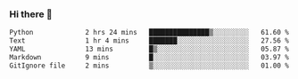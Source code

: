 ### Hi there 👋

<!--START_SECTION:waka-->

```txt
Python             2 hrs 24 mins   ███████████████▒░░░░░░░░░   61.60 %
Text               1 hr 4 mins     ███████░░░░░░░░░░░░░░░░░░   27.56 %
YAML               13 mins         █▒░░░░░░░░░░░░░░░░░░░░░░░   05.87 %
Markdown           9 mins          █░░░░░░░░░░░░░░░░░░░░░░░░   03.97 %
GitIgnore file     2 mins          ▒░░░░░░░░░░░░░░░░░░░░░░░░   01.00 %
```

<!--END_SECTION:waka-->

<!--
**Jonas-VanHaeken/Jonas-VanHaeken** is a ✨ _special_ ✨ repository because its `README.md` (this file) appears on your GitHub profile.

Here are some ideas to get you started:

- 🔭 I’m currently working on ...
- 🌱 I’m currently learning ...
- 👯 I’m looking to collaborate on ...
- 🤔 I’m looking for help with ...
- 💬 Ask me about ...
- 📫 How to reach me: ...
- 😄 Pronouns: ...
- ⚡ Fun fact: ...
-->
